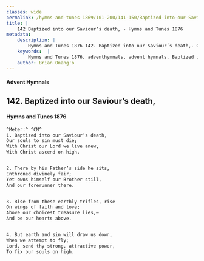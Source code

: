 ```yaml
---
classes: wide
permalink: /hymns-and-tunes-1869/101-200/141-150/Baptized-into-our-Saviour’s-death,/
title: |
    142 Baptized into our Saviour’s death, - Hymns and Tunes 1876
metadata:
    description: |
        Hymns and Tunes 1876 142. Baptized into our Saviour’s death,. Our souls to sin must die; With Christ our Lord we live anew, With Christ ascend on high. 
    keywords:  |
        Hymns and Tunes 1876, adventhymnals, advent hymnals, Baptized into our Saviour’s death,, Our souls to sin must die;, 
    author: Brian Onang'o
---
```


#### Advent Hymnals
## 142. Baptized into our Saviour’s death,
####  Hymns and Tunes 1876

```txt
^Meter:^ ^CM^
1. Baptized into our Saviour’s death,
Our souls to sin must die;
With Christ our Lord we live anew,
With Christ ascend on high.


2. There by his Father’s side he sits,
Enthroned divinely fair;
Yet owns himself our Brother still,
And our forerunner there.


3. Rise from these earthly trifles, rise
On wings of faith and love;
Above our choicest treasure lies,—
And be our hearts above.


4. But earth and sin will draw us down,
When we attempt to fly;
Lord, send thy strong, attractive power, 
To fix our souls on high.
```
